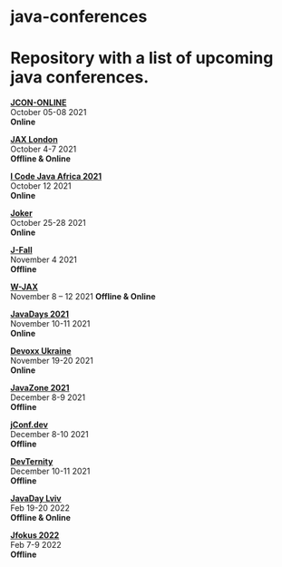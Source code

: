 # java-conferences
Repository with a list of upcoming java conferences.
====================================================

[**JCON-ONLINE**](https://jcon.one/)  
October 05-08 2021  
**Online**

[**JAX London**](https://jaxlondon.com/)  
October 4-7 2021  
**Offline & Online**

[**I Code Java Africa 2021**](http://j-sa.co)  
October 12 2021  
**Online**

[**Joker**](https://jokerconf.com/)  
October 25-28 2021  
**Online**

[**J-Fall**](https://jfall.nl/)  
November 4 2021  
**Offline**

[**W-JAX**](https://jax.de/munich/)  
November 8 – 12 2021 
**Offline & Online**

[**JavaDays 2021**](https://javadays.sk/sk)  
November 10-11 2021  
**Online**

[**Devoxx Ukraine**](https://devoxx.com.ua/)  
November 19-20 2021  
**Online**

[**JavaZone 2021**](https://2021.javazone.no/#/)  
December 8-9 2021  
**Offline**

[**jConf.dev**](https://jConf.dev)  
December 8-10 2021  
**Offline**

[**DevTernity**](devternity.com/)  
December 10-11 2021  
**Offline**

[**JavaDay Lviv**](https://www.javaday.org.ua/)  
Feb 19-20 2022  
**Offline & Online**

[**Jfokus 2022**](https://jfokus.se/)  
Feb 7-9 2022  
**Offline**
